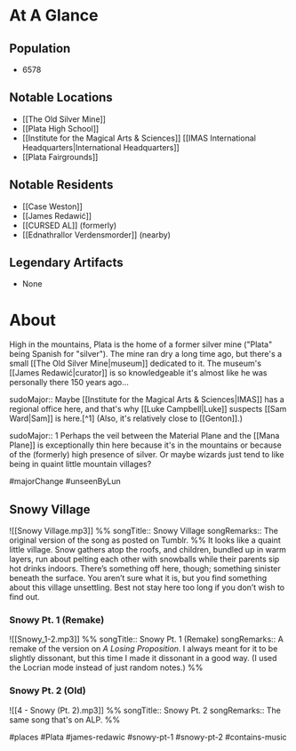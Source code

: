# At A Glance
## Population
- 6578

## Notable Locations
- [[The Old Silver Mine]]
- [[Plata High School]]
- [[Institute for the Magical Arts & Sciences]] [[IMAS International Headquarters|International Headquarters]]
- [[Plata Fairgrounds]]

## Notable Residents
- [[Case Weston]]
- [[James Redawić]]
- [[CURSED AL]] (formerly)
- [[Ednathrallor Verdensmorder]] (nearby)

## Legendary Artifacts
- None

# About
High in the mountains, Plata is the home of a former silver mine ("Plata" being Spanish for "silver"). The mine ran dry a long time ago, but there's a small [[The Old Silver Mine|museum]] dedicated to it. The museum's [[James Redawić|curator]] is so knowledgeable it's almost like he was personally there 150 years ago...

sudoMajor:: Maybe [[Institute for the Magical Arts & Sciences|IMAS]] has a regional office here, and that's why [[Luke Campbell|Luke]] suspects [[Sam Ward|Sam]] is here.[^1] (Also, it's relatively close to [[Genton]].)

sudoMajor:: 1 Perhaps the veil between the Material Plane and the [[Mana Plane]] is exceptionally thin here because it's in the mountains or because of the (formerly) high presence of silver. Or maybe wizards just tend to like being in quaint little mountain villages?

#majorChange #unseenByLun 

## Snowy Village
![[Snowy Village.mp3]]
%%
songTitle:: Snowy Village
songRemarks:: The original version of the song as posted on Tumblr.
%%
It looks like a quaint little village. Snow gathers atop the roofs, and children, bundled up in warm layers, run about pelting each other with snowballs while their parents sip hot drinks indoors. There’s something off here, though; something sinister beneath the surface. You aren’t sure what it is, but you find something about this village unsettling. Best not stay here too long if you don’t wish to find out.

### Snowy Pt. 1 (Remake)
![[Snowy_1-2.mp3]]
%%
songTitle:: Snowy Pt. 1 (Remake)
songRemarks:: A remake of the version on *A Losing Proposition*. I always meant for it to be slightly dissonant, but this time I made it dissonant in a good way. (I used the Locrian mode instead of just random notes.)
%%
### Snowy Pt. 2 (Old)
![[4 - Snowy (Pt. 2).mp3]]
%%
songTitle:: Snowy Pt. 2
songRemarks:: The same song that's on ALP.
%%

#places #Plata #james-redawic #snowy-pt-1 #snowy-pt-2 #contains-music 
